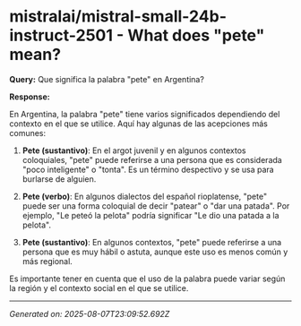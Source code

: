 # mistralai/mistral-small-24b-instruct-2501 - What does "pete" mean?

**Query:** Que significa la palabra "pete" en Argentina?



**Response:**

En Argentina, la palabra "pete" tiene varios significados dependiendo del contexto en el que se utilice. Aquí hay algunas de las acepciones más comunes:

1. **Pete (sustantivo)**: En el argot juvenil y en algunos contextos coloquiales, "pete" puede referirse a una persona que es considerada "poco inteligente" o "tonta". Es un término despectivo y se usa para burlarse de alguien.

2. **Pete (verbo)**: En algunos dialectos del español rioplatense, "pete" puede ser una forma coloquial de decir "patear" o "dar una patada". Por ejemplo, "Le peteó la pelota" podría significar "Le dio una patada a la pelota".

3. **Pete (sustantivo)**: En algunos contextos, "pete" puede referirse a una persona que es muy hábil o astuta, aunque este uso es menos común y más regional.

Es importante tener en cuenta que el uso de la palabra puede variar según la región y el contexto social en el que se utilice.

---
*Generated on: 2025-08-07T23:09:52.692Z*
